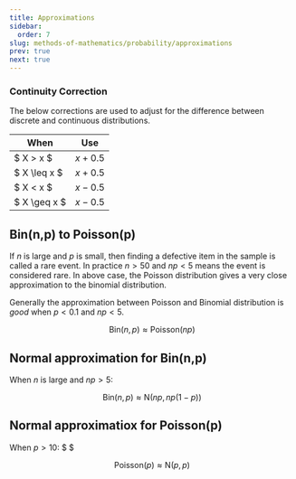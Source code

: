 ```yaml
---
title: Approximations
sidebar:
  order: 7
slug: methods-of-mathematics/probability/approximations
prev: true
next: true
---
```


### Continuity Correction

The below corrections are used to adjust for the difference between discrete and continuous distributions.

| When         | Use       |
| ------------ | --------- |
| $ X > x $    | $x + 0.5$ |
| $ X \leq x $ | $x + 0.5$ |
| $ X < x $    | $x - 0.5$ |
| $ X \geq x $ | $x - 0.5$ |


## Bin(n,p) to Poisson(p)

If $n$ is large and $p$ is small, then finding a defective item in the sample is called a rare event. In practice $n>50$ and $np<5$ means the event is considered rare. In above case, the Poisson distribution gives a very close approximation to the binomial distribution.

Generally the approximation between Poisson and Binomial distribution is _good_ when $p< 0.1$ and $np < 5$.

```math
\text{Bin}(n,p) \approx \text{Poisson}(np)
```

## Normal approximation for Bin(n,p)

When $n$ is large and $np > 5$:

```math
\text{Bin}(n,p)
\approx
\text{N}(np, np(1-p))
```

## Normal approximatiox for Poisson(p)

When $p > 10$: $ $

```math
\text{Poisson}(p)
\approx
\text{N}(p, p)
```
